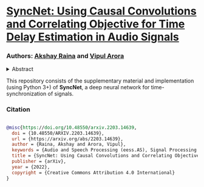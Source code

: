 <!-- # INTERSPEECH' 22 -->
# [SyncNet: Using Causal Convolutions and Correlating Objective for Time Delay Estimation in Audio Signals](https://arxiv.org/abs/2203.14639)
### Authors: [Akshay Raina](https://raina-akshay.github.io) and [Vipul Arora](https://vipular.github.io)

<details>
<summary>Abstract</summary>
This paper addresses the task of performing robust and reliable time-delay estimation in audio-signals in noisy and reverberating environments. In contrast to the popular signal processing based methods, this paper proposes machine learning based method, i.e., a semi-causal convolutional neural network consisting of a set of causal and anti-causal layers with a novel correlation-based objective function. The causality in the network ensures non-leakage of representations from future time-intervals and the proposed loss function makes the network generate sequences with high correlation at the actual time delay. The proposed approach is also intrinsically interpretable as it does not lose time information. Even a shallow convolution network is able to capture local patterns in sequences, while also correlating them globally. SyncNet outperforms other classical approaches in estimating mutual time delays for different types of audio signals including pulse, speech and musical beats.
</details>

This repository consists of the supplementary material and implementation (using Python 3+) of __SyncNet__, a deep neural network for time-synchronization of signals.

<!--For the demo of the proposed methodology, please check the [jupyter notebook](https://google.com).-->

### Citation
```BibTeX

@misc{https://doi.org/10.48550/arxiv.2203.14639,
  doi = {10.48550/ARXIV.2203.14639},
  url = {https://arxiv.org/abs/2203.14639},
  author = {Raina, Akshay and Arora, Vipul},
  keywords = {Audio and Speech Processing (eess.AS), Signal Processing (eess.SP), FOS: Electrical engineering, electronic engineering, information engineering, FOS: Electrical engineering, electronic engineering, information engineering},
  title = {SyncNet: Using Causal Convolutions and Correlating Objective for Time Delay Estimation in Audio Signals},
  publisher = {arXiv},
  year = {2022},
  copyright = {Creative Commons Attribution 4.0 International}
}
```

